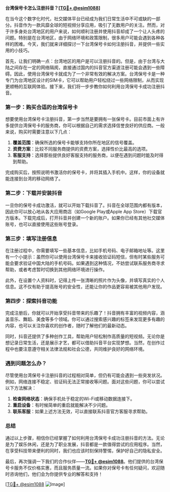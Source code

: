 **台湾保号卡怎么注册抖音？[[TG💪+ @esim1088](https://t.me/s/esim1088)]**

在当今这个数字化时代，社交媒体平台已经成为我们日常生活中不可或缺的一部分。抖音作为一款风靡全球的短视频分享应用，吸引了无数用户的关注。然而，对于许多身处台湾地区的用户来说，如何顺利注册并使用抖音却成了一个让人头疼的问题。特别是在台湾地区，由于网络环境和政策限制，很多用户可能会遇到各种各样的困难。今天，我们就来详细探讨一下台湾保号卡如何注册抖音，并提供一些实用的小技巧。

首先，让我们明确一点：台湾地区的用户是可以注册抖音的。但是，由于台湾与大陆之间存在一定的网络隔阂，直接通过国内的抖音官方渠道注册可能会遇到一些障碍。因此，使用台湾保号卡就成为了一个非常有效的解决方案。台湾保号卡是一种专门为台湾地区设计的SIM卡，它可以帮助用户轻松绕过一些网络限制，从而实现更顺畅的互联网体验。接下来，我们将一步步教你如何利用台湾保号卡成功注册抖音。

### 第一步：购买合适的台湾保号卡

想要使用台湾保号卡注册抖音，第一步当然是要拥有一张保号卡。目前市面上有许多提供台湾保号卡的服务商，你可以根据自己的需求选择信誉良好的供应商。一般来说，购买时需要注意以下几点：

1. **覆盖范围**：确保所选的保号卡能够支持你所在地区的信号覆盖。
2. **资费方案**：比较不同服务商提供的资费方案，选择性价比最高的选项。
3. **客服支持**：选择那些提供良好客服支持的服务商，以便在遇到问题时能及时得到帮助。

完成购买后，按照说明书激活你的保号卡，并将其插入手机中。这样，你的设备就能连接到台湾的移动网络了。

### 第二步：下载并安装抖音

一旦你的保号卡成功激活，就可以开始下载抖音了。抖音在全球范围内都有版本，因此你可以放心地从各大应用商店（如Google Play或Apple App Store）下载官方版本。下载完成后，打开抖音并创建一个新的账户。如果你已经有其他社交媒体账号，也可以直接使用这些账号登录。

### 第三步：填写注册信息

在注册过程中，你需要填写一些基本信息，比如手机号码、电子邮箱地址等。这里有一个小提示：虽然你可以使用台湾保号卡来接收验证码短信，但有时某些服务可能会要求验证中国大陆的手机号码。如果遇到这种情况，不妨尝试联系服务商寻求帮助，或者考虑暂时切换到其他网络环境进行操作。

此外，在设置个人资料时，记得上传一张清晰的照片作为头像，并填写真实的个人信息。这不仅有助于提高账号的安全性，还能让你的作品更容易被其他用户发现。

### 第四步：探索抖音功能

完成注册后，你就可以开始享受抖音带来的乐趣了！抖音拥有丰富的视频内容，涵盖音乐、舞蹈、美食等多个领域。你可以通过搜索感兴趣的标签来发现更多有趣的内容，也可以关注你喜欢的创作者，随时了解他们的最新动态。

同时，抖音还提供了多种创作工具，帮助用户轻松制作高质量的短视频。无论你是想记录日常生活，还是展示才艺，都可以借助抖音平台实现梦想。当然，在创作过程中也要注意遵守相关法律法规和社会公德，共同维护良好的网络环境。

### 遇到问题怎么办？

尽管使用台湾保号卡注册抖音的过程相对简单，但仍有可能会遇到一些突发状况。例如，网络连接不稳定、验证码无法正常接收等问题。面对这些问题，你可以尝试以下方法解决：

1. **检查网络状态**：确保手机处于稳定的Wi-Fi或移动数据连接下。
2. **重启设备**：有时候简单的重启就能解决不少问题。
3. **联系客服**：如果上述方法无效，可以直接联系抖音官方客服寻求帮助。

### 总结

通过以上步骤，相信你已经掌握了如何利用台湾保号卡成功注册抖音的方法。无论是为了娱乐休闲，还是为了职业发展，抖音都是一款值得尝试的应用程序。当然，在享受科技带来便利的同时，我们也应该时刻保持警惕，保护好自己的隐私安全。

最后，再次强调一下我们的合作伙伴——**[TG💪+ @esim1088](https://t.me/s/esim1088)**。他们提供的台湾保号卡服务不仅价格实惠，而且服务质量一流。如果你对保号卡有任何疑问，欢迎随时咨询他们，他们会为你提供专业的解答和支持！

[[TG💪+ @esim1088](https://t.me/s/esim1088) ![Image](https://i.postimg.cc/4NQfJmqS/Snipaste-2025-05-13-00-14-12.png)]